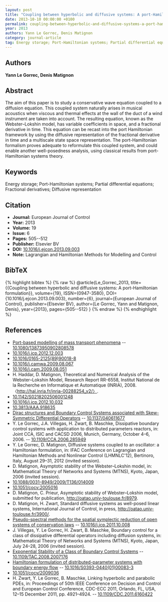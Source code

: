```yaml
---
layout: post
title: "Coupling between hyperbolic and diffusive systems: A port-Hamiltonian formulation"
date: 2013-10-10 00:00:00 +0100
permalink: coupling-between-hyperbolic-and-diffusive-systems-a-port-hamiltonian-formulation
year: 2013
authors: Yann Le Gorrec, Denis Matignon
category: journal-article
tag: Energy storage; Port-Hamiltonian systems; Partial differential equations; Fractional derivatives; Diffusive representation
---
```

 
## Authors
**Yann Le Gorrec, Denis Matignon**
 
## Abstract
The aim of this paper is to study a conservative wave equation coupled to a diffusion equation. This coupled system naturally arises in musical acoustics when viscous and thermal effects at the wall of the duct of a wind instrument are taken into account. The resulting equation, known as the Webster–Lokshin model, has variable coefficients in space, and a fractional derivative in time. This equation can be recast into the port Hamiltonian framework by using the diffusive representation of the fractional derivative in time and a multiscale state space representation. The port-Hamiltonian formalism proves adequate to reformulate this coupled system, and could enable another well-posedness analysis, using classical results from port-Hamiltonian systems theory.
 
## Keywords
Energy storage; Port-Hamiltonian systems; Partial differential equations; Fractional derivatives; Diffusive representation
 
## Citation
- **Journal:** European Journal of Control
- **Year:** 2013
- **Volume:** 19
- **Issue:** 6
- **Pages:** 505--512
- **Publisher:** Elsevier BV
- **DOI:** [10.1016/j.ejcon.2013.09.003](https://doi.org/10.1016/j.ejcon.2013.09.003)
- **Note:** Lagrangian and Hamiltonian Methods for Modelling and Control
 
## BibTeX
{% highlight bibtex %}
{% raw %}
@article{Le_Gorrec_2013,
  title={{Coupling between hyperbolic and diffusive systems: A port-Hamiltonian formulation}},
  volume={19},
  ISSN={0947-3580},
  DOI={10.1016/j.ejcon.2013.09.003},
  number={6},
  journal={European Journal of Control},
  publisher={Elsevier BV},
  author={Le Gorrec, Yann and Matignon, Denis},
  year={2013},
  pages={505--512}
}
{% endraw %}
{% endhighlight %}
 
## References
- [Port-based modelling of mass transport phenomena](port-based-modelling-of-mass-transport-phenomena) -- [10.1080/13873950902808578](https://doi.org/10.1080/13873950902808578)
- [10.1016/j.jcp.2012.12.003](https://doi.org/10.1016/j.jcp.2012.12.003)
- [10.1016/0165-2125(89)90018-8](https://doi.org/10.1016/0165-2125(89)90018-8)
- [10.1016/j.camwa.2009.08.067](https://doi.org/10.1016/j.camwa.2009.08.067)
- [10.1016/j.cam.2009.08.051](https://doi.org/10.1016/j.cam.2009.08.051)
- H. Haddar, D. Matignon, Theoretical and Numerical Analysis of the Webster–Lokshin Model, Research Report RR-6558, Institut National de la Recherche en Informatique et Automatique (INRIA), 2008. 〈http://hal.inria.fr/inria-00288254_v2/〉.
- [10.1142/S0218202506001248](https://doi.org/10.1142/S0218202506001248)
- [10.1016/j.jcp.2012.10.032](https://doi.org/10.1016/j.jcp.2012.10.032)
- [10.3813/AAA.918635](https://doi.org/10.3813/AAA.918635)
- [Dirac structures and Boundary Control Systems associated with Skew-Symmetric Differential Operators](dirac-structures-and-boundary-control-systems-associated-with-skew-symmetric-differential-operators) -- [10.1137/040611677](https://doi.org/10.1137/040611677)
- Y. Le Gorrec, J.A. Villegas, H. Zwart, B. Maschke, Dissipative boundary control systems with application to distributed parameters reactors, in: Joint CCA, ISIC and CACSD 2006, Munich, Germany, October 4–6, 2006. -- [10.1109/CCA.2006.285949](https://doi.org/10.1109/CCA.2006.285949)
- Y. Le Gorrec, D. Matignon, Diffusive systems coupled to an oscillator: a Hamiltonian formulation, in: IFAC Conference on Lagrangian and Hamiltonian Methods and Nonlinear Control (LHMNLC'12), Bertinoro, Italy, August 29–31, 2012 (invited session).
- D. Matignon, Asymptotic stability of the Webster–Lokshin model, in: Mathematical Theory of Networks and Systems (MTNS), Kyoto, Japan, 2006 (invited session).
- [10.1088/0031-8949/2009/T136/014009](https://doi.org/10.1088/0031-8949/2009/T136/014009)
- [10.1051/cocv:2005016](https://doi.org/10.1051/cocv:2005016)
- D. Matignon, C. Prieur, Asymptotic stability of Webster–Lokshin model, submitted for publication, http://oatao.univ-toulouse.fr/8979.
- D. Matignon, H. Zwart, Standard diffusive systems as well-posed linear systems, International Journal of Control, in press, http://oatao.univ-toulouse.fr/3900/.
- [Pseudo-spectral methods for the spatial symplectic reduction of open systems of conservation laws](pseudo-spectral-methods-for-the-spatial-symplectic-reduction-of-open-systems-of-conservation-laws) -- [10.1016/j.jcp.2011.10.008](https://doi.org/10.1016/j.jcp.2011.10.008)
- J. Villegas, Y. Le Gorrec, H. Zwart, B. Maschke, Boundary control for a class of dissipative differential operators including diffusion systems, in: Mathematical Theory of Networks and Systems (MTNS), Kyoto, Japan, July 24–28, 2006 (invited session).
- [Exponential Stability of a Class of Boundary Control Systems](exponential-stability-of-a-class-of-boundary-control-systems) -- [10.1109/TAC.2008.2007176](https://doi.org/10.1109/TAC.2008.2007176)
- [Hamiltonian formulation of distributed-parameter systems with boundary energy flow](hamiltonian-formulation-of-distributed-parameter-systems-with-boundary-energy-flow) -- [10.1016/S0393-0440(01)00083-3](https://doi.org/10.1016/S0393-0440(01)00083-3)
- [10.1051/cocv/2009036](https://doi.org/10.1051/cocv/2009036)
- H. Zwart, Y. Le Gorrec, B. Maschke, Linking hyperbolic and parabolic PDEs, in: Proceedings of 50th IEEE Conference on Decision and Control and European Control Conference, CDC-ECC 2011, Orlando, FL, USA, 12–15 December 2011, pp. 4921–4924. -- [10.1109/CDC.2011.6160422](https://doi.org/10.1109/CDC.2011.6160422)

